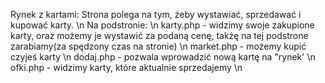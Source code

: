 Rynek z kartami:
Strona polega na tym, żeby wystawiać, sprzedawać i kupować karty. \n
Na podstronie: \n
karty.php - widzimy swoje zakupione karty, oraz możemy je wystawić za podaną cenę, takżę na tej podstrone zarabiamy(za spędzony czas na stronie) \n
market.php - możemy kupić czyjeś karty \n
dodaj.php - pozwala wprowadzić nową kartę na "rynek' \n
ofki.php - widzimy karty, które aktualnie sprzedajemy \n


